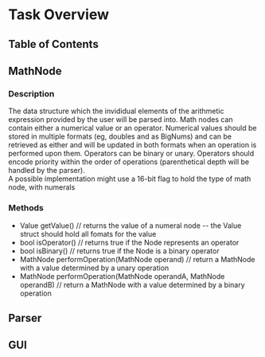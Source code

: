 # Task Overview

## Table of Contents

## MathNode
### Description
The data structure which the invididual elements of the arithmetic expression provided by the user will be parsed into. Math nodes can contain either a numerical value or an operator. Numerical values should be stored in multiple formats (eg, doubles and as BigNums) and can be retrieved as either and will be updated in both formats when an operation is performed upon them. Operators can be binary or unary. Operators should encode priority within the order of operations (parenthetical depth will be handled by the parser).  
A possible implementation might use a 16-bit flag to hold the type of math node, with numerals
### Methods
- Value getValue() // returns the value of a numeral node -- the Value struct should hold all fomats for the value
- bool isOperator() // returns true if the Node represents an operator
- bool isBinary() // returns true if the Node is a binary operator
- MathNode performOperation(MathNode operand) // return a MathNode with a value determined by a unary operation
- MathNode performOperation(MathNode operandA, MathNode operandB) // return a MathNode with a value determined by a binary operation


## Parser

## GUI